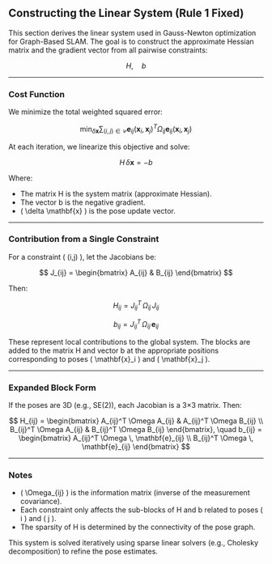 ## Constructing the Linear System (Rule 1 Fixed)

This section derives the linear system used in Gauss-Newton optimization for Graph-Based SLAM. The goal is to construct the approximate Hessian matrix and the gradient vector from all pairwise constraints:

$$
H, \quad b
$$

---

### Cost Function

We minimize the total weighted squared error:

$$
\min_{\delta \mathbf{x}} \sum_{(i,j) \in \mathcal{C}} \mathbf{e}_{ij}(\mathbf{x}_i, \mathbf{x}_j)^T \Omega_{ij} \mathbf{e}_{ij}(\mathbf{x}_i, \mathbf{x}_j)
$$

At each iteration, we linearize this objective and solve:

$$
H \, \delta \mathbf{x} = -b
$$

Where:
- The matrix H is the system matrix (approximate Hessian).
- The vector b is the negative gradient.
- \( \delta \mathbf{x} \) is the pose update vector.

---

### Contribution from a Single Constraint

For a constraint \( (i,j) \), let the Jacobians be:

$$
J_{ij} = \begin{bmatrix} A_{ij} & B_{ij} \end{bmatrix}
$$

Then:

$$
H_{ij} = J_{ij}^T \, \Omega_{ij} \, J_{ij}
$$

$$
b_{ij} = J_{ij}^T \, \Omega_{ij} \, \mathbf{e}_{ij}
$$

These represent local contributions to the global system. The blocks are added to the matrix H and vector b at the appropriate positions corresponding to poses \( \mathbf{x}_i \) and \( \mathbf{x}_j \).

---

### Expanded Block Form

If the poses are 3D (e.g., SE(2)), each Jacobian is a 3×3 matrix. Then:

$$
H_{ij} =
\begin{bmatrix}
A_{ij}^T \Omega A_{ij} & A_{ij}^T \Omega B_{ij} \\
B_{ij}^T \Omega A_{ij} & B_{ij}^T \Omega B_{ij}
\end{bmatrix}, \quad
b_{ij} =
\begin{bmatrix}
A_{ij}^T \Omega \, \mathbf{e}_{ij} \\
B_{ij}^T \Omega \, \mathbf{e}_{ij}
\end{bmatrix}
$$

---

### Notes

- \( \Omega_{ij} \) is the information matrix (inverse of the measurement covariance).
- Each constraint only affects the sub-blocks of H and b related to poses \( i \) and \( j \).
- The sparsity of H is determined by the connectivity of the pose graph.

This system is solved iteratively using sparse linear solvers (e.g., Cholesky decomposition) to refine the pose estimates.

